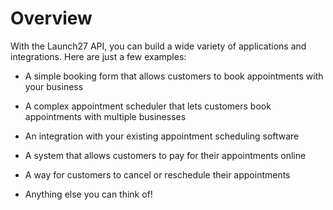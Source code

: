 # Overview

With the Launch27 API, you can build a wide variety of applications and integrations. Here are just a few examples:

- A simple booking form that allows customers to book appointments with your business

- A complex appointment scheduler that lets customers book appointments with multiple businesses

- An integration with your existing appointment scheduling software

- A system that allows customers to pay for their appointments online

- A way for customers to cancel or reschedule their appointments

- Anything else you can think of!
